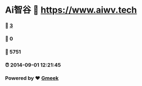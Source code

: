 # Ai智谷 :link: https://www.aiwv.tech
### :page_facing_up: [3](https://aiwvx.github.io/tag.html) 
### :speech_balloon: 0 
### :hibiscus: 5751 
### :alarm_clock: 2014-09-01 12:21:45 
### Powered by :heart: [Gmeek](https://github.com/Meekdai/Gmeek)
